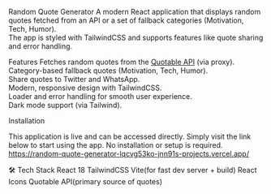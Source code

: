 Random Quote Generator
A modern React application that displays random quotes fetched from an API or a set of fallback categories (Motivation, Tech, Humor).  
The app is styled with TailwindCSS and supports features like quote sharing and error handling.


Features
 Fetches random quotes from the [Quotable API](https://api.quotable.io/random) (via proxy).  
 Category-based fallback quotes (Motivation, Tech, Humor).  
 Share quotes to Twitter and WhatsApp.  
 Modern, responsive design with TailwindCSS.  
 Loader and error handling for smooth user experience.  
 Dark mode support (via Tailwind).  

Installation

This application is live and can be accessed directly. Simply visit the link below to start using the app. No installation or setup is required. https://random-quote-generator-lqcvg53ko-jnn91s-projects.vercel.app/

🛠 Tech Stack
React 18
TailwindCSS
Vite(for fast dev server + build)
React Icons
Quotable API(primary source of quotes)
